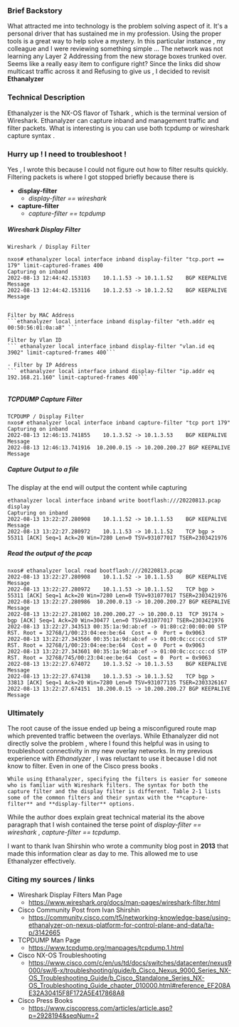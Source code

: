 



### Brief Backstory 
What attracted me into technology is the problem solving aspect of it. It's a personal driver that has sustained me in my profession. 
Using the proper tools is a great way to help solve a mystery. In this particular instance , my colleague and I were reviewing something simple ... The network was not learning any Layer 2 Addressing from the new storage boxes trunked over. 
Seems like a really easy item to configure right? 
Since the links did show multicast traffic across it and Refusing to give us , I decided to revisit **Ethanalyzer**

### Technical Description 
Ethanalyzer is the NX-OS flavor of Tshark , which is the terminal version of Wireshark.  Ethanalyzer can capture inband and management traffic and filter packets. What is interesting is you can use both tcpdump or wireshark capture syntax . 

### Hurry up ! I need to troubleshoot !
Yes , I wrote this because I could not figure out how to filter results quickly. 
Filtering packets is where I got stopped briefly because there is 
- **display-filter**
	- *display-filter == wireshark*
- **capture-filter**
	- *capture-filter == tcpdump* 



##### Wireshark Display Filter  
```
Wireshark / Display Filter 

nxos# ethanalyzer local interface inband display-filter "tcp.port == 179" limit-captured-frames 400
Capturing on inband
2022-08-13 12:44:42.153103    10.1.1.53 -> 10.1.1.52    BGP KEEPALIVE Message
2022-08-13 12:44:42.153116    10.1.2.53 -> 10.1.2.52    BGP KEEPALIVE Message


Filter by MAC Address 
```ethanalyzer local interface inband display-filter "eth.addr eq 00:50:56:01:0a:a8" ```

Filter by Vlan ID 
``` ethanalyzer local interface inband display-filter "vlan.id eq 3902" limit-captured-frames 400```

- Filter by IP Address
``` ethanalyzer local interface inband display-filter "ip.addr eq 192.168.21.160" limit-captured-frames 400```


```

##### TCPDUMP Capture Filter  
```
TCPDUMP / Display Filter 
nxos# ethanalyzer local interface inband capture-filter "tcp port 179" 
Capturing on inband
2022-08-13 12:46:13.741855    10.1.3.52 -> 10.1.3.53    BGP KEEPALIVE Message
2022-08-13 12:46:13.741916  10.200.0.15 -> 10.200.200.27 BGP KEEPALIVE Message
```

##### Capture Output to a file
The display at the end will output the content while capturing 
```
ethanalyzer local interface inband write bootflash:///20220813.pcap display 
Capturing on inband
2022-08-13 13:22:27.280908    10.1.1.52 -> 10.1.1.53    BGP KEEPALIVE Message
2022-08-13 13:22:27.280972    10.1.1.53 -> 10.1.1.52    TCP bgp > 55311 [ACK] Seq=1 Ack=20 Win=7280 Len=0 TSV=931077017 TSER=2303421976
```

##### Read the output of the pcap 
```
nxos# ethanalyzer local read bootflash:///20220813.pcap
2022-08-13 13:22:27.280908    10.1.1.52 -> 10.1.1.53    BGP KEEPALIVE Message
2022-08-13 13:22:27.280972    10.1.1.53 -> 10.1.1.52    TCP bgp > 55311 [ACK] Seq=1 Ack=20 Win=7280 Len=0 TSV=931077017 TSER=2303421976
2022-08-13 13:22:27.280986  10.200.0.13 -> 10.200.200.27 BGP KEEPALIVE Message
2022-08-13 13:22:27.281002 10.200.200.27 -> 10.200.0.13  TCP 39174 > bgp [ACK] Seq=1 Ack=20 Win=30477 Len=0 TSV=931077017 TSER=2303421976
2022-08-13 13:22:27.343513 00:35:1a:9d:ab:ef -> 01:80:c2:00:00:00 STP RST. Root = 32768/1/00:23:04:ee:be:64  Cost = 0  Port = 0x9063
2022-08-13 13:22:27.343566 00:35:1a:9d:ab:ef -> 01:00:0c:cc:cc:cd STP RST. Root = 32768/1/00:23:04:ee:be:64  Cost = 0  Port = 0x9063
2022-08-13 13:22:27.343601 00:35:1a:9d:ab:ef -> 01:00:0c:cc:cc:cd STP RST. Root = 32768/745/00:23:04:ee:be:64  Cost = 0  Port = 0x9063
2022-08-13 13:22:27.674072    10.1.3.52 -> 10.1.3.53    BGP KEEPALIVE Message
2022-08-13 13:22:27.674138    10.1.3.53 -> 10.1.3.52    TCP bgp > 33813 [ACK] Seq=1 Ack=20 Win=7280 Len=0 TSV=931077135 TSER=2303326167
2022-08-13 13:22:27.674151  10.200.0.15 -> 10.200.200.27 BGP KEEPALIVE Message
```

### Ultimately 
The root cause of the issue ended up being a misconfigured route map which prevented traffic between the overlays.  While Ethanalyzer did not directly solve the problem , where I found this helpful was in using to troubleshoot connectivity in my new overlay networks. 
In my previous experience with *Ethanalyzer* , I was reluctant to use it because I did not know to filter. Even in one of the Cisco press books . 
```
While using Ethanalyzer, specifying the filters is easier for someone who is familiar with Wireshark filters. The syntax for both the capture filter and the display filter is different. Table 2-1 lists some of the common filters and their syntax with the **capture-filter** and **display-filter** options.
```

While the author does explain great technical material its the above paragraph that I wish contained the terse point of *display-filter == wireshark* , *capture-filter == tcpdump*.

I want to thank Ivan Shirshin who wrote a community blog post in **2013** that made this information clear as day to me. This allowed me to use Ethanalyzer effectively. 


### Citing my sources / links 
- Wireshark Display Filters Man Page
	- https://www.wireshark.org/docs/man-pages/wireshark-filter.html
- Cisco Community Post from Ivan Shirshin 
	- https://community.cisco.com/t5/networking-knowledge-base/using-ethanalyzer-on-nexus-platform-for-control-plane-and-data/ta-p/3142665
- TCPDUMP Man Page 
	- https://www.tcpdump.org/manpages/tcpdump.1.html
- Cisco NX-OS Troubleshooting 
	- https://www.cisco.com/c/en/us/td/docs/switches/datacenter/nexus9000/sw/6-x/troubleshooting/guide/b_Cisco_Nexus_9000_Series_NX-OS_Troubleshooting_Guide/b_Cisco_Standalone_Series_NX-OS_Troubleshooting_Guide_chapter_010000.html#reference_EF208AE32A30415F8F172A5E417868A8
- Cisco Press Books 
	- https://www.ciscopress.com/articles/article.asp?p=2928194&seqNum=2

